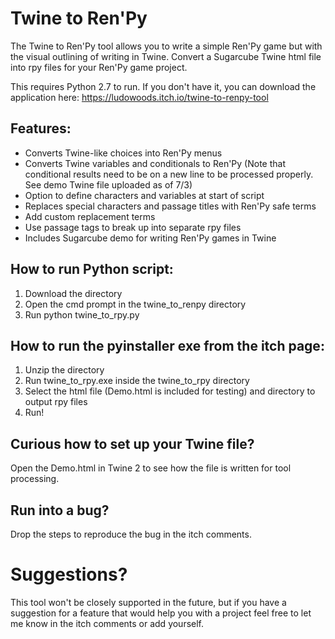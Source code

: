 # Twine to Ren'Py

The Twine to Ren'Py tool allows you to write a simple Ren'Py game but with the visual outlining of writing in Twine. Convert a Sugarcube Twine html file into rpy files for your Ren'Py game project.

This requires Python 2.7 to run. If you don't have it, you can download the application here:
https://ludowoods.itch.io/twine-to-renpy-tool

## Features:

- Converts Twine-like choices into Ren'Py menus
- Converts Twine variables and conditionals to Ren'Py
(Note that conditional results need to be on a new line to be processed properly. See demo Twine file uploaded as of 7/3)
- Option to define characters and variables at start of script
- Replaces special characters and passage titles with Ren'Py safe terms
- Add custom replacement terms
- Use passage tags to break up into separate rpy files
- Includes Sugarcube demo for writing Ren'Py games in Twine

## How to run Python script:
1. Download the directory
2. Open the cmd prompt in the twine_to_renpy directory
3. Run python twine_to_rpy.py

## How to run the pyinstaller exe from the itch page:

1. Unzip the directory
2. Run twine_to_rpy.exe inside the twine_to_rpy directory
2. Select the html file (Demo.html is included for testing) and directory to output rpy files
4. Run!

## Curious how to set up your Twine file?

Open the Demo.html in Twine 2 to see how the file is written for tool processing.

## Run into a bug?

Drop the steps to reproduce the bug in the itch comments.

# Suggestions?

This tool won't be closely supported in the future, but if you have a suggestion for a feature that would help you with a project feel free to let me know in the itch comments or add yourself.